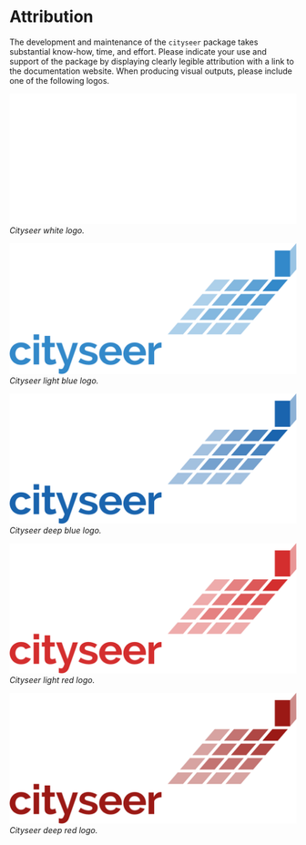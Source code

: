 # Attribution

The development and maintenance of the `cityseer` package takes substantial know-how, time, and effort. Please indicate your use and support of the package by displaying clearly legible attribution with a link to the documentation website. When producing visual outputs, please include one of the following logos.

![Cityseer white logo](.vitepress/plots/logos/cityseer_logo_white.png)
_Cityseer white logo._

![Cityseer light blue logo](.vitepress/plots/logos/cityseer_logo_light_blue.png)
_Cityseer light blue logo._

![Cityseer deep blue logo](.vitepress/plots/logos/cityseer_logo_deep_blue.png)
_Cityseer deep blue logo._

![Cityseer light red logo](.vitepress/plots/logos/cityseer_logo_light_red.png)
_Cityseer light red logo._

![Cityseer deep red logo](.vitepress/plots/logos/cityseer_logo_deep_red.png)
_Cityseer deep red logo._
